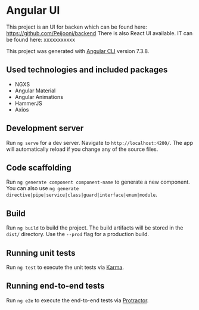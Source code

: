 # Angular UI
This project is an UI for backen which can be found here: https://github.com/Peijooni/backend There is also React UI available. IT can be found here: xxxxxxxxxxx

This project was generated with [Angular CLI](https://github.com/angular/angular-cli) version 7.3.8.

## Used technologies and included packages
* NGXS
* Angular Material
* Angular Animations
* HammerJS
* Axios
	

## Development server

Run `ng serve` for a dev server. Navigate to `http://localhost:4200/`. The app will automatically reload if you change any of the source files.

## Code scaffolding

Run `ng generate component component-name` to generate a new component. You can also use `ng generate directive|pipe|service|class|guard|interface|enum|module`.

## Build

Run `ng build` to build the project. The build artifacts will be stored in the `dist/` directory. Use the `--prod` flag for a production build.

## Running unit tests

Run `ng test` to execute the unit tests via [Karma](https://karma-runner.github.io).

## Running end-to-end tests

Run `ng e2e` to execute the end-to-end tests via [Protractor](http://www.protractortest.org/).

